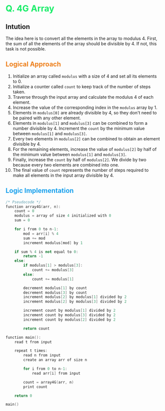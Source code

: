 # <span style="color:#1AED69"> Q. **4G Array**</span>

## **Intution**

The idea here is to convert all the elements in the array to modulus 4. First, the sum of all the elements of the array should be divisible by 4. If not, this task is not possible.

## <span style="color:#ED7F1A"> **Logical Approach**</span>

1. Initialize an array called `modulus` with a size of 4 and set all its elements to 0.
2. Initialize a counter called `count` to keep track of the number of steps taken.
3. Traverse through the input array and calculate the modulus 4 of each element.
4. Increase the value of the corresponding index in the `modulus` array by 1.
5. Elements in `modulus[0]` are already divisible by 4, so they don't need to be paired with any other element.
6. Elements in `modulus[1]` and `modulus[3]` can be combined to form a number divisible by 4. Increment the `count` by the minimum value between `modulus[1]` and `modulus[3]`.
7. Every two elements in `modulus[2]` can be combined to obtain an element divisible by 4.
8. For the remaining elements, increase the value of `modulus[2]` by half of the minimum value between `modulus[1]` and `modulus[3]`.
9. Finally, increase the `count` by half of `modulus[2]`. We divide by two because every two elements are combined into one.
10. The final value of `count` represents the number of steps required to make all elements in the input array divisible by 4.

## <span style="color:#1AA1ED"> **Logic Implementation** </span>

```cpp
/* Pseudocode */
function array4G(arr, n):
    count = 0
    modulus = array of size 4 initialized with 0
    sum = 0

    for i from 0 to n-1:
        mod = arr[i] % 4
        sum += mod
        increment modulus[mod] by 1

    if sum % 4 is not equal to 0:
        return -1
    else:
        if modulus[1] > modulus[3]:
            count += modulus[3]
        else:
            count += modulus[1]

        decrement modulus[1] by count
        decrement modulus[3] by count
        increment modulus[2] by modulus[1] divided by 2
        increment modulus[2] by modulus[3] divided by 2

        increment count by modulus[1] divided by 2
        increment count by modulus[3] divided by 2
        increment count by modulus[2] divided by 2

        return count

function main():
    read t from input

    repeat t times:
        read n from input
        create an array arr of size n

        for i from 0 to n-1:
            read arr[i] from input

        count = array4G(arr, n)
        print count

    return 0

main()
```
